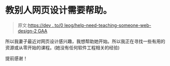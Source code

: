 # 教别人网页设计需要帮助。

> 原文:[https://dev . to/0 leog/help-need-teaching-someone-web-design-2 GAA](https://dev.to/0leog/help-needed-teaching-someone-web-design-2gaa)

所以我妻子最近对网页设计感兴趣，我想帮助她开始。所以我正在寻找一些有用的资源或从零开始的课程。(她没有任何软件工程相关的经验)

提前感谢！